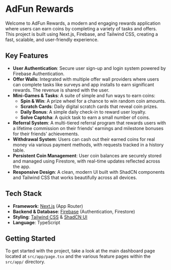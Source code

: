 # AdFun Rewards

Welcome to AdFun Rewards, a modern and engaging rewards application where users can earn coins by completing a variety of tasks and offers. This project is built using Next.js, Firebase, and Tailwind CSS, creating a fast, scalable, and user-friendly experience.

## Key Features

- **User Authentication**: Secure user sign-up and login system powered by Firebase Authentication.
- **Offer Walls**: Integrated with multiple offer wall providers where users can complete tasks like surveys and app installs to earn significant rewards. The revenue is shared with the user.
- **Mini-Games & Tasks**: A suite of simple and fun ways to earn coins:
    - **Spin & Win**: A prize wheel for a chance to win random coin amounts.
    - **Scratch Cards**: Daily digital scratch cards that reveal coin prizes.
    - **Daily Bonus**: A simple daily check-in to reward user loyalty.
    - **Solve Captcha**: A quick task to earn a small number of coins.
- **Referral System**: A multi-tiered referral program that rewards users with a lifetime commission on their friends' earnings and milestone bonuses for their friends' achievements.
- **Withdrawal System**: Users can cash out their earned coins for real money via various payment methods, with requests tracked in a history table.
- **Persistent Coin Management**: User coin balances are securely stored and managed using Firestore, with real-time updates reflected across the app.
- **Responsive Design**: A clean, modern UI built with ShadCN components and Tailwind CSS that works beautifully across all devices.

## Tech Stack

- **Framework**: [Next.js](https://nextjs.org/) (App Router)
- **Backend & Database**: [Firebase](https://firebase.google.com/) (Authentication, Firestore)
- **Styling**: [Tailwind CSS](https://tailwindcss.com/) & [ShadCN UI](https://ui.shadcn.com/)
- **Language**: TypeScript

## Getting Started

To get started with the project, take a look at the main dashboard page located at `src/app/page.tsx` and the various feature pages within the `src/app/` directory.
